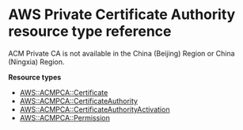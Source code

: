 # AWS Private Certificate Authority resource type reference<a name="AWS_ACMPCA"></a>

ACM Private CA is not available in the China \(Beijing\) Region or China \(Ningxia\) Region\.

**Resource types**

- [AWS::ACMPCA::Certificate](aws-resource-acmpca-certificate.md)
- [AWS::ACMPCA::CertificateAuthority](aws-resource-acmpca-certificateauthority.md)
- [AWS::ACMPCA::CertificateAuthorityActivation](aws-resource-acmpca-certificateauthorityactivation.md)
- [AWS::ACMPCA::Permission](aws-resource-acmpca-permission.md)
